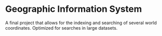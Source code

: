 # Geographic Information System
 A final project that allows for the indexing and searching of several world coordinates. Optimized for searches in large datasets.

